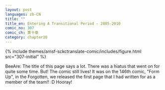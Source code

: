 ```yaml
---
layout: post
languages: zh-CN
title: ""
title_en: Entering A Transitional Period - 2005-2010
comic_no: 307
comic_ch: 第十章
category: chapter10
---
```

{% include themes/amsf-sckctranslate-comic/includes/figure.html src="307-initial" %}

BeeAre: The title of this page says a lot. There was a hiatus that went on for quite some time. But! The comic still lives! It was on the 146th comic, "Form Up", in the Forgotten, we released the first page that I had written for as a member of the team!! :D Hooray! 
